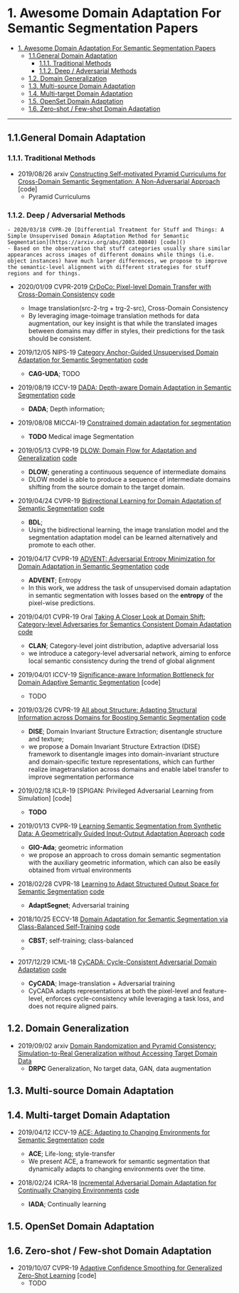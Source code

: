 # 1. Awesome Domain Adaptation For Semantic Segmentation Papers

- [1. Awesome Domain Adaptation For Semantic Segmentation Papers](#1-awesome-domain-adaptation-for-semantic-segmentation-papers)
	- [1.1.General Domain Adaptation](#11general-domain-adaptation)
		- [1.1.1. Traditional Methods](#111-traditional-methods)
		- [1.1.2. Deep / Adversarial Methods](#112-deep--adversarial-methods)
	- [1.2. Domain Generalization](#12-domain-generalization)
	- [1.3. Multi-source Domain Adaptation](#13-multi-source-domain-adaptation)
	- [1.4. Multi-target Domain Adaptation](#14-multi-target-domain-adaptation)
	- [1.5. OpenSet Domain Adaptation](#15-openset-domain-adaptation)
	- [1.6. Zero-shot / Few-shot Domain Adaptation](#16-zero-shot--few-shot-domain-adaptation)

---

## 1.1.General Domain Adaptation



### 1.1.1. Traditional Methods

- 2019/08/26 arxiv [Constructing Self-motivated Pyramid Curriculums for Cross-Domain Semantic Segmentation: A Non-Adversarial Approach](https://arxiv.org/abs/1908.09547) [code]
    - Pyramid Curriculums

### 1.1.2. Deep / Adversarial Methods
	- 2020/03/18 CVPR-20 [Differential Treatment for Stuff and Things: A Simple Unsupervised Domain Adaptation Method for Semantic Segmentation](https://arxiv.org/abs/2003.08040) [code]()
	- Based on the observation that stuff categories usually share similar appearances across images of different domains while things (i.e. object instances) have much larger differences, we propose to improve the semantic-level alignment with different strategies for stuff regions and for things.

- 2020/01/09 CVPR-2019 [CrDoCo: Pixel-level Domain Transfer with Cross-Domain Consistency](https://arxiv.org/abs/2001.03182) [code](https://github.com/YunChunChen/CrDoCo-pytorch)
	- Image translation(src-2-trg + trg-2-src), Cross-Domain Consistency 
	- By leveraging image-toimage translation methods for data augmentation, our key insight is that while the translated images between domains may differ in styles, their predictions for the task should be consistent.

- 2019/12/05 NIPS-19 [Category Anchor-Guided Unsupervised Domain Adaptation for Semantic Segmentation](https://arxiv.org/abs/1910.13049) [code](https://github.com/RogerZhangzz/CAG_UDA)
    - **CAG-UDA**; TODO

- 2019/08/19 ICCV-19 [DADA: Depth-aware Domain Adaptation in Semantic Segmentation](https://arxiv.org/abs/1904.01886) [code](https://github.com/valeoai/DADA)
    - **DADA**; Depth information;

- 2019/08/08 MICCAI-19 [Constrained domain adaptation for segmentation](https://arxiv.org/abs/1908.02996)
	- **TODO** Medical image Segmentation

- 2019/05/13 CVPR-19 [DLOW: Domain Flow for Adaptation and Generalization](https://arxiv.org/abs/1812.05418) [code](https://github.com/ETHRuiGong/DLOW)
	- **DLOW**; generating a continuous sequence of intermediate domains
	- DLOW model is able to produce a sequence of intermediate domains shifting from the source domain to the target domain.

- 2019/04/24 CVPR-19 [Bidirectional Learning for Domain Adaptation of Semantic Segmentation](https://arxiv.org/abs/1904.10620) [code](https://github.com/liyunsheng13/BDL)
	- **BDL**;
	- Using the bidirectional learning, the image translation model and the segmentation adaptation model can be learned alternatively and promote to each other.

- 2019/04/17 CVPR-19 [ADVENT: Adversarial Entropy Minimization for Domain Adaptation in Semantic Segmentation](https://arxiv.org/abs/1811.12833) [code](https://github.com/valeoai/ADVENT)
  	- **ADVENT**; Entropy
	- In this work, we address the task of unsupervised domain adaptation in semantic segmentation with losses based on the **entropy** of the pixel-wise predictions.

- 2019/04/01 CVPR-19 Oral [Taking A Closer Look at Domain Shift: Category-level Adversaries for Semantics Consistent Domain Adaptation](https://arxiv.org/abs/1809.09478) [code](https://github.com/RoyalVane/CLAN)
	- **CLAN**; Category-level joint distribution, adaptive adversarial loss
	- we introduce a category-level adversarial network, aiming to enforce local semantic consistency during the trend of global alignment

- 2019/04/01 ICCV-19 [Significance-aware Information Bottleneck for Domain Adaptive Semantic Segmentation](https://arxiv.org/abs/1904.00876) [code]
    - TODO

- 2019/03/26 CVPR-19 [All about Structure: Adapting Structural Information across Domains for Boosting Semantic Segmentation](https://arxiv.org/abs/1903.12212) [code](https://github.com/a514514772/DISE-Domain-Invariant-Structure-Extraction)
	- **DISE**; Domain Invariant Structure Extraction; disentangle structure and texture;
	- we propose a Domain Invariant Structure Extraction (DISE) framework to disentangle images into domain-invariant structure and domain-specific texture representations, which can further realize imagetranslation across domains and enable label transfer to improve segmentation performance

- 2019/02/18 ICLR-19 [SPIGAN: Privileged Adversarial Learning from Simulation] [code]
	- **TODO**

- 2019/01/13 CVPR-19 [Learning Semantic Segmentation from Synthetic Data: A Geometrically Guided Input-Output Adaptation Approach](https://arxiv.org/abs/1812.05040) [code](https://github.com/yuhuayc/gio-ada)
	- **GIO-Ada**; geometric information
	- we propose an approach to cross domain semantic segmentation with the auxiliary geometric information, which can also be easily obtained from virtual environments

- 2018/02/28 CVPR-18 [Learning to Adapt Structured Output Space for Semantic Segmentation](https://arxiv.org/abs/1802.10349) [code](https://github.com/wasidennis/AdaptSegNet)
	- **AdaptSegnet**; Adversarial training

- 2018/10/25 ECCV-18 [Domain Adaptation for Semantic Segmentation via Class-Balanced Self-Training](https://arxiv.org/abs/1810.07911) [code](https://github.com/yzou2/CBST)
	- **CBST**; self-training; class-balanced 
	- 

- 2017/12/29 ICML-18 [CyCADA: Cycle-Consistent Adversarial Domain Adaptation](https://arxiv.org/abs/1711.03213) [code](https://github.com/jhoffman/cycada_release)
	- **CyCADA**; Image-translation + Adversarial training
	- CyCADA adapts representations at both the pixel-level and feature-level, enforces cycle-consistency while leveraging a task loss, and does not require aligned pairs.

## 1.2. Domain Generalization

- 2019/09/02 arxiv [Domain Randomization and Pyramid Consistency: Simulation-to-Real Generalization without Accessing Target Domain Data](https://arxiv.org/abs/1909.00889)
    - **DRPC** Generalization, No target data, GAN, data augmentation

## 1.3. Multi-source Domain Adaptation

## 1.4. Multi-target Domain Adaptation

- 2019/04/12 ICCV-19 [ACE: Adapting to Changing Environments for Semantic Segmentation](https://arxiv.org/abs/1904.06268) [code](https://github.com/JarvisLL/ACE)
	- **ACE**; Life-long; style-transfer
	- We present ACE, a framework for semantic segmentation that dynamically adapts to changing environments over the time.

- 2018/02/24 ICRA-18 [Incremental Adversarial Domain Adaptation for Continually Changing Environments](https://arxiv.org/abs/1712.07436) [code](https://github.com/yamad07/IADA)
    - **IADA**; Continually learning

## 1.5. OpenSet Domain Adaptation

## 1.6. Zero-shot / Few-shot Domain Adaptation

- 2019/10/07 CVPR-19 [Adaptive Confidence Smoothing for Generalized Zero-Shot Learning](https://arxiv.org/abs/1812.09903) [code]
	- TODO 